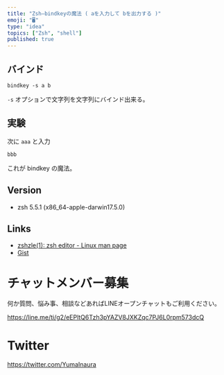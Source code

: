 ```yaml
---
title: "Zsh—bindkeyの魔法 ( aを入力して bを出力する )"
emoji: "🖥"
type: "idea"
topics: ["Zsh", "shell"]
published: true
---
```


## バインド


```
bindkey -s a b
```
`-s` オプションで文字列を文字列にバインド出来る。


## 実験

次に `aaa` と入力

```
bbb
```

これが bindkey の魔法。

## Version

- zsh 5.5.1 (x86_64-apple-darwin17.5.0)


## Links

- [zshzle(1): zsh editor - Linux man page](https://linux.die.net/man/1/zshzle)
- [Gist](https://gist.github.com/YumaInaura/42d5aa5403e80e390dd31f6c21cbe53d)








<!-- Update From Qiita API -->

# チャットメンバー募集


何か質問、悩み事、相談などあればLINEオープンチャットもご利用ください。

https://line.me/ti/g2/eEPltQ6Tzh3pYAZV8JXKZqc7PJ6L0rpm573dcQ





# Twitter


https://twitter.com/YumaInaura


<!-- Update From Qiita API -->


